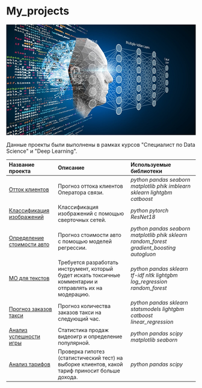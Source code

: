 # My_projects

<img src="image/ml.jpg" width="670" >

Данные проекты были выполнены в рамках курсов "Специалист по Data Science" и "Deep Learning".

| Название проекта | Описание | Используемые библиотеки | 
| :---------------------- | :---------------------- | :---------------------- |
| [Отток клиентов](telecom) | Прогноз оттока клиентов Оператора связи. | *python pandas seaborn matplotlib phik imblearn sklearn lightgbm catboost* |
| [Классификация изображений](simpsons) | Классификация изображений с помощью сверточных сетей. | *python pytorch ResNet18* |
| [Определение стоимости авто](car_price) | Прогноз стоимости авто с помощью моделей регрессии. | *python pandas seaborn matplotlib phik sklearn random_forest gradient_boosting autogluon* |
| [МО для текстов](comments_toxic) | Требуется разработать инструмент, который будет искать токсичные комментарии и отправлять их на модерацию. | *python pandas sklearn tf-idf nltk  lightgbm log_regression random_forest* |
| [Прогноз заказов такси](taxi-orders) | Прогноз количества заказов такси на следующий час. | *python pandas sklearn statsmodels lightgbm catboost linear_regression* |
| [Анализ успешности игры](games) | Статистика продаж видеоигр и определение популярной. | *python pandas scipy matplotlib seaborn* |
| [Анализ тарифов](tariff_telecom) | Проверка гипотез (статистический тест) на выборке клиентов, какой тариф приносит больше дохода. | *python pandas scipy* |


